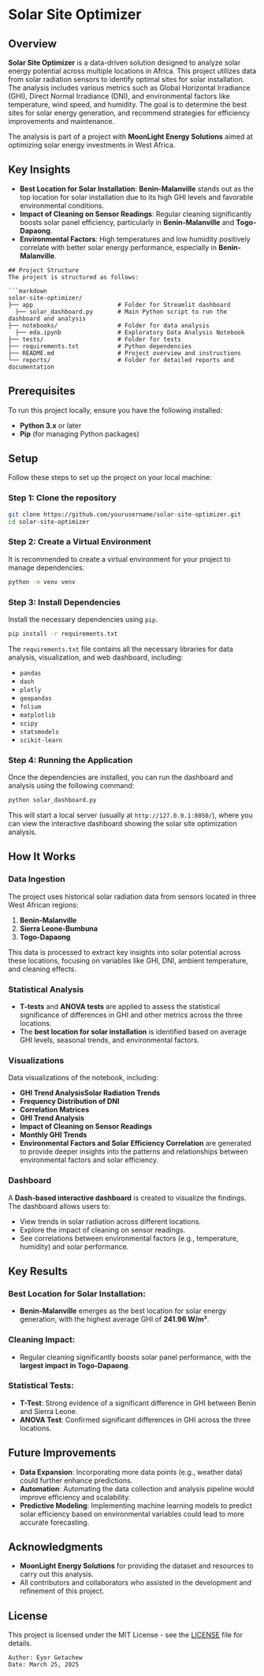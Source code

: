 # Solar Site Optimizer

## Overview
**Solar Site Optimizer** is a data-driven solution designed to analyze solar energy potential across multiple locations in Africa. This project utilizes data from solar radiation sensors to identify optimal sites for solar installation. The analysis includes various metrics such as Global Horizontal Irradiance (GHI), Direct Normal Irradiance (DNI), and environmental factors like temperature, wind speed, and humidity. The goal is to determine the best sites for solar energy generation, and recommend strategies for efficiency improvements and maintenance.

The analysis is part of a project with **MoonLight Energy Solutions** aimed at optimizing solar energy investments in West Africa.

## Key Insights
- **Best Location for Solar Installation**: **Benin-Malanville** stands out as the top location for solar installation due to its high GHI levels and favorable environmental conditions.
- **Impact of Cleaning on Sensor Readings**: Regular cleaning significantly boosts solar panel efficiency, particularly in **Benin-Malanville** and **Togo-Dapaong**.
- **Environmental Factors**: High temperatures and low humidity positively correlate with better solar energy performance, especially in **Benin-Malanville**.
```
## Project Structure
The project is structured as follows:

```markdown
solar-site-optimizer/
├── app                        # Folder for Streamlit dashboard 
  ├── solar_dashboard.py       # Main Python script to run the dashboard and analysis
├── notebooks/                 # Folder for data analysis
  ├── eda.ipynb                # Exploratory Data Analysis Notebook
├── tests/                     # Folder for tests
├── requirements.txt           # Python dependencies
├── README.md                  # Project overview and instructions
└── reports/                   # Folder for detailed reports and documentation
```

## Prerequisites

To run this project locally, ensure you have the following installed:
- **Python 3.x** or later
- **Pip** (for managing Python packages)

## Setup

Follow these steps to set up the project on your local machine:

### Step 1: Clone the repository
```bash
git clone https://github.com/yourusername/solar-site-optimizer.git
cd solar-site-optimizer
```

### Step 2: Create a Virtual Environment
It is recommended to create a virtual environment for your project to manage dependencies.

```bash
python -m venv venv
```

### Step 3: Install Dependencies
Install the necessary dependencies using `pip`.

```bash
pip install -r requirements.txt
```

The `requirements.txt` file contains all the necessary libraries for data analysis, visualization, and web dashboard, including:
- `pandas`
- `dash`
- `plotly`
- `geopandas`
- `folium`
- `matplotlib`
- `scipy`
- `statsmodels`
- `scikit-learn`

### Step 4: Running the Application
Once the dependencies are installed, you can run the dashboard and analysis using the following command:

```bash
python solar_dashboard.py
```

This will start a local server (usually at `http://127.0.0.1:8050/`), where you can view the interactive dashboard showing the solar site optimization analysis.

## How It Works

### Data Ingestion
The project uses historical solar radiation data from sensors located in three West African regions:
1. **Benin-Malanville**
2. **Sierra Leone-Bumbuna**
3. **Togo-Dapaong**

This data is processed to extract key insights into solar potential across these locations, focusing on variables like GHI, DNI, ambient temperature, and cleaning effects.

### Statistical Analysis
- **T-tests** and **ANOVA tests** are applied to assess the statistical significance of differences in GHI and other metrics across the three locations.
- The **best location for solar installation** is identified based on average GHI levels, seasonal trends, and environmental factors.

### Visualizations
Data visualizations of the notebook, including:
- **GHI Trend AnalysisSolar Radiation Trends**
- **Frequency Distribution of DNI**
- **Correlation Matrices**
- **GHI Trend Analysis**
- **Impact of Cleaning on Sensor Readings**
- **Monthly GHI Trends**
- **Environmental Factors and Solar Efficiency Correlation**
are generated to provide deeper insights into the patterns and relationships between environmental factors and solar efficiency.

### Dashboard
A **Dash-based interactive dashboard** is created to visualize the findings. The dashboard allows users to:
- View trends in solar radiation across different locations.
- Explore the impact of cleaning on sensor readings.
- See correlations between environmental factors (e.g., temperature, humidity) and solar performance.

## Key Results

### Best Location for Solar Installation:
- **Benin-Malanville** emerges as the best location for solar energy generation, with the highest average GHI of **241.96 W/m²**.

### Cleaning Impact:
- Regular cleaning significantly boosts solar panel performance, with the **largest impact in Togo-Dapaong**.

### Statistical Tests:
- **T-Test**: Strong evidence of a significant difference in GHI between Benin and Sierra Leone.
- **ANOVA Test**: Confirmed significant differences in GHI across the three locations.

## Future Improvements
- **Data Expansion**: Incorporating more data points (e.g., weather data) could further enhance predictions.
- **Automation**: Automating the data collection and analysis pipeline would improve efficiency and scalability.
- **Predictive Modeling**: Implementing machine learning models to predict solar efficiency based on environmental variables could lead to more accurate forecasting.

## Acknowledgments
- **MoonLight Energy Solutions** for providing the dataset and resources to carry out this analysis.
- All contributors and collaborators who assisted in the development and refinement of this project.

## License
This project is licensed under the MIT License - see the [LICENSE](LICENSE) file for details.
```
Author: Eyor Getachew
Date: March 25, 2025

